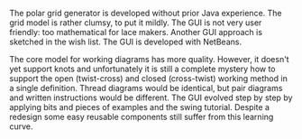 The polar grid generator is developed without prior Java experience. The grid model is rather clumsy, to put it mildly. The GUI is not very user friendly: too mathematical for lace makers. Another GUI approach is sketched in the wish list. The GUI is developed with NetBeans.

The core model for working diagrams has more quality. However, it doesn't yet support knots and unfortunately it is still a complete mystery how to support the open (twist-cross) and closed (cross-twist) working method in a single definition. Thread diagrams would be identical, but pair diagrams and written instructions would be different. The GUI evolved step by step by applying bits and pieces of examples and the swing tutorial. Despite a redesign some easy reusable components still suffer from this learning curve.